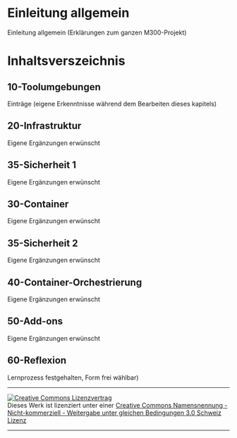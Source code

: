 # Einleitung allgemein
Einleitung allgemein (Erklärungen zum ganzen M300-Projekt)

# Inhaltsverszeichnis

## 10-Toolumgebungen 
Einträge (eigene Erkenntnisse während dem Bearbeiten dieses kapitels)

## 20-Infrastruktur
Eigene Ergänzungen erwünscht

## 35-Sicherheit 1
Eigene Ergänzungen erwünscht

## 30-Container
Eigene Ergänzungen erwünscht

## 35-Sicherheit 2
Eigene Ergänzungen erwünscht

## 40-Container-Orchestrierung
Eigene Ergänzungen erwünscht

## 50-Add-ons 
Eigene Ergänzungen erwünscht

## 60-Reflexion
Lernprozess festgehalten, Form frei wählbar)


- - -
<a rel="license" href="http://creativecommons.org/licenses/by-nc-sa/3.0/ch/"><img alt="Creative Commons Lizenzvertrag" style="border-width:0" src="https://i.creativecommons.org/l/by-nc-sa/3.0/ch/88x31.png" /></a><br />Dieses Werk ist lizenziert unter einer <a rel="license" href="http://creativecommons.org/licenses/by-nc-sa/3.0/ch/">Creative Commons Namensnennung - Nicht-kommerziell - Weitergabe unter gleichen Bedingungen 3.0 Schweiz Lizenz</a>

- - -

